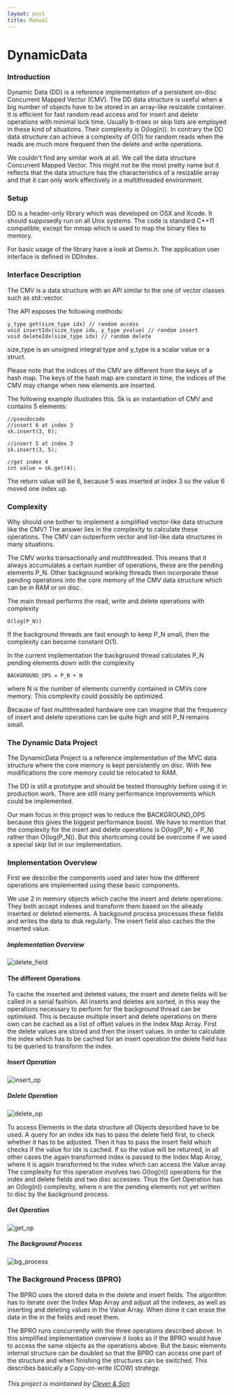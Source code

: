 ```yaml
---
layout: post
title: Manual
---
```


# DynamicData

### Introduction

Dynamic Data (DD) is a reference implementation of a persistent on-disc Concurrent Mapped Vector (CMV). The DD data structure is useful when a big number of objects have to be stored in an array-like resizable container. It
is efficient for fast random read access and for insert and delete operations with minimal lock time. Usually b-trees or skip lists are employed in these kind of situations. Their complexity is O(log(n)). In contrary the DD data structure can achieve a complexity of O(1) for random reads when the reads are much more frequent then the delete and write operations.

We couldn't find any similar work at all. We call the data structure Concurrent Mapped Vector. This might not be the most pretty name but it reflects that the data structure has the characteristics of a resizable array and that it can only work effectively in a multithreaded environment.

### Setup

DD is a header-only library which was developed on OSX and Xcode. It should supposedly run on all Unix systems. 
The code is standard C++11 compatible, except for mmap which is used to map the binary files to memory.

For basic usage of the library have a look at Demo.h. The application user interface is defined in DDIndex.


### Interface Description

The CMV is a data structure with an API similar to the one of vector classes such as std::vector.

The API exposes the following methods:
 
	y_type get(size_type idx) // random access
	void insertIdx(size_type idx, y_type yvalue) // random insert 
	void deleteIdx(size_type idx) // random delete 

size_type is an unsigned integral type and y_type is a scalar value or a struct.

Please note that the indices of the CMV are different from the keys of a hash map. The keys of the hash map are constant in time, the indices of the CMV may change when new elements are inserted. 


The following example illustrates this. Sk is an instantiation of CMV and contains 5 elements:

	//pseudocode
	//insert 6 at index 3
	sk.insert(3, 6);

	//insert 5 at index 3
	sk.insert(3, 5);

	//get index 4
	int value = sk.get(4);
	
The return value will be 6, because 5 was inserted at index 3 so the value 6 moved one index up. 


### Complexity

Why should one bother to implement a simplified vector-like data structure like the CMV? The answer lies in the complexity to calculate these operations. The CMV can outperform vector and list-like data structures in many situations.

The CMV works transactionally and multithreaded. This means that it always accumulates a certain number of operations, these are the pending elements P_N. Other background working threads then incorporate these pending operations into the core memory of the CMV data structure which can be in RAM or on disc.

The main thread performs the read, write and delete operations with complexity 

	O(log(P_N))
	
If the background threads are fast enough to keep P_N small, then the complexity can become constant O(1).

In the current implementation the background thread calculates P_N pending elements down with the complexity 

	BACKGROUND_OPS = P_N + N 

where N is the number of elements currently contained in CMVs core memory. This complexity could possibly be optimized. 

Because of fast multithreaded hardware one can imagine that the frequency of insert and delete operations can be quite high and still P_N remains small.


### The Dynamic Data Project 

The DynamicData Project is a reference implementation of the MVC data structure where the core memory is kept persistently on disc. With few modifications the core memory could be relocated to RAM. 

The DD is still a prototype and should be tested thoroughly before using it in production work. There are still many performance improvements which could be implemented. 

Our main focus in this project was to reduce the BACKGROUND_OPS because this gives the biggest performance boost. We have to mention that the complexity for the insert and delete operations is O(log(P_N) + P_N) rather than O(log(P_N)). But this shortcoming could be overcome if we used a special skip list in our implementation.

### Implementation Overview

First we describe the components used and later how the different operations are implemented using these basic components.

We use 2 in memory objects which cache the insert and delete operations. They both accept indexes and transform them based on the already inserted or deleted elements. A backgound process processes these fields and writes the data to disk regularly. The insert field also caches the the inserted value.

##### Implementation Overview
![delete_field](/images/db_overview.png)


#### The different Operations 

To cache the inserted and deleted values, the insert and delete fields will be called in a serial fashion. All inserts and deletes are sorted, in this way the operations necessary to perform for the background thread can be optimised. This is because multiple insert and delete operations on there own can be cached as a list of offset values in the Index Map Array.
First the delete values are stored and then the insert values. In order to calculate the index which has to be cached for an insert operation the delete field has to be queried to transform the index.   

##### Insert Operation
![insert_op](/images/db_insert_op.png)

##### Delete Operation
![delete_op](/images/db_del_op.png)

To access Elements in the data structure all Objects described have to be used. A query for an index idx has to pass the delete field first, to check whether it has to be adjusted. Then it has to pass the insert field which checks if the value for idx is cached. if so the value will be returned, in all other cases the again transformed index is passed to the Index Map Array, where it is again transformed to the index which can access the Value array.
The complexity for this operation involves two O(log(n)) operations for the index and delete fields and two disc accesses. Thus the Get Operation has an O(log(n)) complexity, where n are the pending elements not yet written to disc by the background process.

##### Get Operation
![get_op](/images/db_get_op.png)

##### The Background Process 
![bg_process](/images/db_bg_job.png)

### The Background Process (BPRO)

The BPRO uses the stored data in the delete and insert fields. The algorithm has to iterate over the Index Map Array and adjust all the indexes, as well as inserting and deleting values in the Value Array. When done it can erase the data in the in the fields and reset them.

The BPRO runs concurrently with the three operations described above. In this simplified implementation overview it looks as if the BPRO would have to access the same objects as the operations above. But the basic elements internal structure can be doubled so that the BPRO can access one part of the structure and when finishing the structures can be switched. This describes basically a Copy-on-write (COW) strategy. 






###### This project is maintained by [Clever & Son](https://github.com/cleverandson "Clever & Son")
